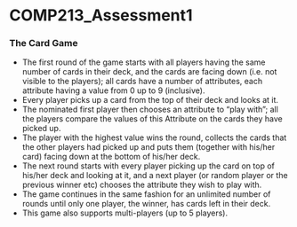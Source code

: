 # COMP213_Assessment1
### The Card Game
+ The first round of the game starts with all players having the same number of cards in their deck, and the cards are facing down (i.e. not visible to the players); all cards have a number of attributes, each attribute having a value from 0 up to 9 (inclusive).
+ Every player picks up a card from the top of their deck and looks at it.
+ The nominated first player then chooses an attribute to “play with”; all the players compare the values of this Attribute on the cards they have picked up.
+ The player with the highest value wins the round, collects the cards that the other players had picked up and puts them (together with his/her card) facing down at the bottom of his/her deck.
+ The next round starts with every player picking up the card on top of his/her deck and looking at it, and a next player (or random player or the previous winner etc) chooses the attribute they wish to play with.
+ The game continues in the same fashion for an unlimited number of rounds until only one player, the winner, has cards left in their deck. 
+ This game also supports multi-players (up to 5 players). 

